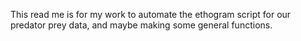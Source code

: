 This read me is for my work to automate the ethogram script for our predator prey data, and maybe making some general functions.
